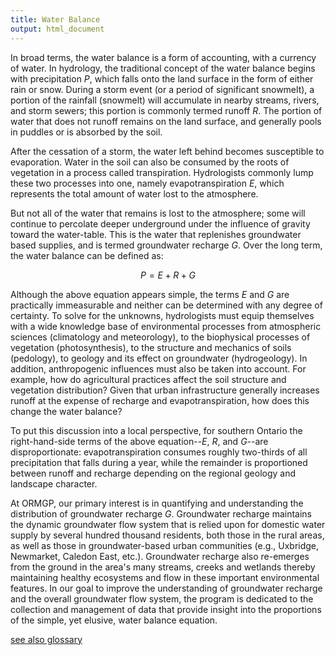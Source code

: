 ```yaml
---
title: Water Balance
output: html_document
---
```



In broad terms, the water balance is a form of accounting, with a currency of water.  In hydrology, the traditional concept of the water balance begins with precipitation $P$, which falls onto the land surface in the form of either rain or snow.  During a storm event (or a period of significant snowmelt), a portion of the rainfall (snowmelt) will accumulate in nearby streams, rivers, and storm sewers; this portion is commonly termed runoff $R$.  The portion of water that does not runoff remains on the land surface, and generally pools in puddles or is absorbed by the soil.

After the cessation of a storm, the water left behind becomes susceptible to evaporation.  Water in the soil can also be consumed by the roots of vegetation in a process called transpiration.  Hydrologists commonly lump these two processes into one, namely evapotranspiration $E$, which represents the total amount of water lost to the atmosphere.

But not all of the water that remains is lost to the atmosphere; some will continue to percolate deeper underground under the influence of gravity toward the water-table.  This is the water that replenishes groundwater based supplies, and is termed groundwater recharge $G$.  Over the long term, the water balance can be defined as:

$$ 
    P = E + R + G 
$$

Although the above equation appears simple, the terms $E$ and $G$ are practically immeasurable and neither can be determined with any degree of certainty.  To solve for the unknowns, hydrologists must equip themselves with a wide knowledge base of environmental processes from atmospheric sciences (climatology and meteorology), to the biophysical processes of vegetation (photosynthesis), to the structure and mechanics of soils (pedology), to geology and its effect on groundwater (hydrogeology).  In addition, anthropogenic influences must also be taken into account. For example, how do agricultural practices affect the soil structure and vegetation distribution?   Given that urban infrastructure generally increases runoff at the expense of recharge and evapotranspiration, how does this change the water balance?

To put this discussion into a local perspective, for southern Ontario the right-hand-side terms of the above equation--$E$, $R$, and $G$--are disproportionate: evapotranspiration consumes roughly two-thirds of all precipitation that falls during a year, while the remainder is proportioned between runoff and recharge depending on the regional geology and landscape character.

At ORMGP, our primary interest is in quantifying and understanding the distribution of groundwater recharge $G$. Groundwater recharge maintains the dynamic groundwater flow system that is relied upon for domestic water supply by several hundred thousand residents, both those in the rural areas, as well as those in groundwater-based urban communities (e.g., Uxbridge, Newmarket, Caledon East, etc.).  Groundwater recharge also re-emerges from the ground in the area's many streams, creeks and wetlands thereby maintaining healthy ecosystems and flow in these important environmental features.  In our goal to improve the understanding of groundwater recharge and the overall groundwater flow system, the program is dedicated to the collection and management of data that provide insight into the proportions of the simple, yet elusive, water balance equation.


[see also glossary](/interpolants/glossary.html)
